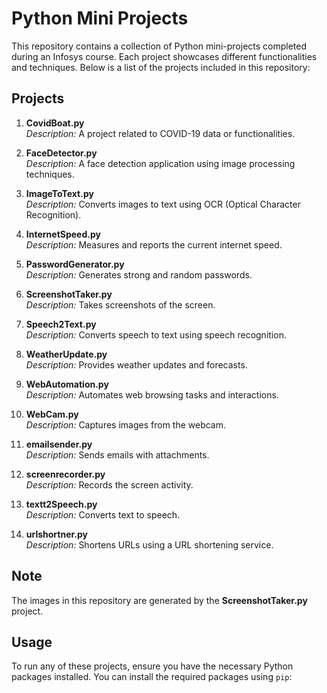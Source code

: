 # Python Mini Projects

This repository contains a collection of Python mini-projects completed during an Infosys course. Each project showcases different functionalities and techniques. Below is a list of the projects included in this repository:

## Projects

1. **CovidBoat.py**  
   *Description:* A project related to COVID-19 data or functionalities.

2. **FaceDetector.py**  
   *Description:* A face detection application using image processing techniques.

3. **ImageToText.py**  
   *Description:* Converts images to text using OCR (Optical Character Recognition).

4. **InternetSpeed.py**  
   *Description:* Measures and reports the current internet speed.

5. **PasswordGenerator.py**  
   *Description:* Generates strong and random passwords.

6. **ScreenshotTaker.py**  
   *Description:* Takes screenshots of the screen.

7. **Speech2Text.py**  
   *Description:* Converts speech to text using speech recognition.

8. **WeatherUpdate.py**  
   *Description:* Provides weather updates and forecasts.

9. **WebAutomation.py**  
   *Description:* Automates web browsing tasks and interactions.

10. **WebCam.py**  
    *Description:* Captures images from the webcam.

11. **emailsender.py**  
    *Description:* Sends emails with attachments.

12. **screenrecorder.py**  
    *Description:* Records the screen activity.

13. **textt2Speech.py**  
    *Description:* Converts text to speech.

14. **urlshortner.py**  
    *Description:* Shortens URLs using a URL shortening service.

## Note

The images in this repository are generated by the **ScreenshotTaker.py** project.

## Usage

To run any of these projects, ensure you have the necessary Python packages installed. You can install the required packages using `pip`:
